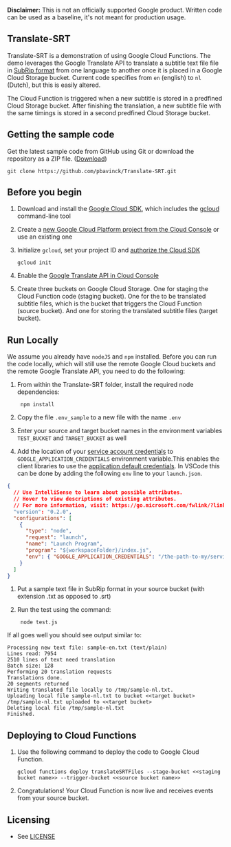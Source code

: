 **Disclaimer:**
This is not an officially supported Google product. Written code can be used as a baseline, it's not meant for production usage.

## Translate-SRT

Translate-SRT is a demonstration of using Google Cloud Functions. The demo leverages the Google Translate API to translate a subtitle text file file in [SubRip format](https://en.wikipedia.org/wiki/SubRip) from one language to another once it is placed in a Google Cloud Storage bucket. Current code specifies from `en` (english) to `nl` (Dutch), but this is easily altered.

The Cloud Function is triggered when a new subtitle is stored in a predfined Cloud Storage bucket. After finishing the translation, a new subtitle file with the same timings is stored in a second predfined Cloud Storage bucket.

## Getting the sample code

Get the latest sample code from GitHub using Git or download the repository as a ZIP file.
([Download](https://github.com/pbavinck/Translate-SRT/archive/master.zip))

    git clone https://github.com/pbavinck/Translate-SRT.git


## Before you begin

1.  Download and install the [Google Cloud
    SDK](https://cloud.google.com/sdk/docs/), which includes the
    [gcloud](https://cloud.google.com/sdk/gcloud/) command-line tool

1.  Create a [new Google Cloud Platform project from the Cloud Console](https://console.cloud.google.com/project) or use an existing one

1.  Initialize `gcloud`, set your project ID and [authorize the Cloud SDK](https://cloud.google.com/sdk/docs/authorizing)

        gcloud init
       
1.  Enable the [Google Translate API in Cloud Console](https://console.cloud.google.com/apis/library)

1. Create three buckets on Google Cloud Storage. One for staging the Cloud Function code (staging bucket). One for the to be translated subtitle files, which is the bucket that triggers the Cloud Function (source bucket). And one for storing the translated subtitle files (target bucket).


## Run Locally

We assume you already have `nodeJS` and `npm` installed. Before you can run the code locally, which will still use the remote Google Cloud buckets and the remote Google Translate API, you need to do the following:

1. From within the Translate-SRT folder, install the required node dependencies:

        npm install

1. Copy the file `.env_sample` to a new file with the name `.env`

1. Enter your source and target bucket names in the environment variables `TEST_BUCKET` and `TARGET_BUCKET` as well

1. Add the location of your [service account credentials](https://cloud.google.com/docs/authentication/getting-started#creating_a_service_account) to `GOOGLE_APPLICATION_CREDENTIALS` environment variable.This enables the client libraries to use the [application default credentials](https://cloud.google.com/docs/authentication/production). In VSCode this can be done by adding the following `env` line to your `launch.json`.

```json
{
  // Use IntelliSense to learn about possible attributes.
  // Hover to view descriptions of existing attributes.
  // For more information, visit: https://go.microsoft.com/fwlink/?linkid=830387
  "version": "0.2.0",
  "configurations": [
    {
      "type": "node",
      "request": "launch",
      "name": "Launch Program",
      "program": "${workspaceFolder}/index.js",
      "env": { "GOOGLE_APPLICATION_CREDENTIALS": "/the-path-to-my/service-account-credentials.json" }
    }
  ]
}
```
1. Put a sample text file in SubRip format in your source bucket (with extension .txt as opposed to .srt)

1. Run the test using the command:

        node test.js

If all goes well you should see output similar to:
```
Processing new text file: sample-en.txt (text/plain)
Lines read: 7954
2510 lines of text need translation
Batch size: 128
Performing 20 translation requests
Translations done.
20 segments returned
Writing translated file locally to /tmp/sample-nl.txt.
Uploading local file sample-nl.txt to bucket <<target bucket>
/tmp/sample-nl.txt uploaded to <<target bucket>
Deleting local file /tmp/sample-nl.txt
Finished.
```

## Deploying to Cloud Functions

1.  Use the following command to deploy the code to Google Cloud Function.

        gcloud functions deploy translateSRTFiles --stage-bucket <<staging bucket name>> --trigger-bucket <<source bucket name>>

1.  Congratulations!  Your Cloud Function is now live and receives events from your source bucket.

## Licensing

* See [LICENSE](LICENSE)


